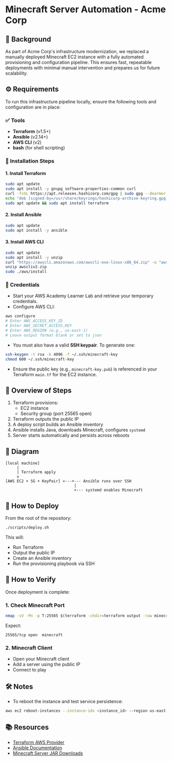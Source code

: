 # Minecraft Server Automation - Acme Corp

## 🧠 Background

As part of Acme Corp's infrastructure modernization, we replaced a manually deployed Minecraft EC2 instance with a fully automated provisioning and configuration pipeline. This ensures fast, repeatable deployments with minimal manual intervention and prepares us for future scalability.

## ⚙️ Requirements

To run this infrastructure pipeline locally, ensure the following tools and configuration are in place:

### ✅ Tools

- **Terraform** (v1.5+)
- **Ansible** (v2.14+)
- **AWS CLI** (v2)
- **bash** (for shell scripting)

### 🔧 Installation Steps

#### 1. Install Terraform

```bash
sudo apt update
sudo apt install -y gnupg software-properties-common curl
curl -fsSL https://apt.releases.hashicorp.com/gpg | sudo gpg --dearmor -o /usr/share/keyrings/hashicorp-archive-keyring.gpg
echo "deb [signed-by=/usr/share/keyrings/hashicorp-archive-keyring.gpg] https://apt.releases.hashicorp.com $(lsb_release -cs) main" | sudo tee /etc/apt/sources.list.d/hashicorp.list
sudo apt update && sudo apt install terraform
```

#### 2. Install Ansible

```bash
sudo apt update
sudo apt install -y ansible
```

#### 3. Install AWS CLI

```bash
sudo apt update
sudo apt install -y unzip
curl "https://awscli.amazonaws.com/awscli-exe-linux-x86_64.zip" -o "awscliv2.zip"
unzip awscliv2.zip
sudo ./aws/install
```

### 🔑 Credentials

- Start your AWS Academy Learner Lab and retrieve your temporary credentials.
- Configure AWS CLI:

```bash
aws configure
# Enter AWS_ACCESS_KEY_ID
# Enter AWS_SECRET_ACCESS_KEY
# Enter AWS_REGION (e.g., us-east-1)
# Leave output format blank or set to json
```

- You must also have a valid **SSH keypair**. To generate one:

```bash
ssh-keygen -t rsa -b 4096 -f ~/.ssh/minecraft-key
chmod 600 ~/.ssh/minecraft-key
```

- Ensure the public key (e.g., `minecraft-key.pub`) is referenced in your Terraform `main.tf` for the EC2 instance.

## 🧭 Overview of Steps

1. Terraform provisions:
   - EC2 instance
   - Security group (port 25565 open)
2. Terraform outputs the public IP
3. A deploy script builds an Ansible inventory
4. Ansible installs Java, downloads Minecraft, configures `systemd`
5. Server starts automatically and persists across reboots

## 🔁 Diagram

```
[local machine]
     |
     | Terraform apply
     v
[AWS EC2 + SG + KeyPair] <---+--- Ansible runs over SSH
                              |
                              +--- systemd enables Minecraft
```

## 🚀 How to Deploy

From the root of the repository:

```bash
./scripts/deploy.sh
```

This will:

- Run Terraform
- Output the public IP
- Create an Ansible inventory
- Run the provisioning playbook via SSH

## 🧪 How to Verify

Once deployment is complete:

### 1. Check Minecraft Port

```bash
nmap -sV -Pn -p T:25565 $(terraform -chdir=terraform output -raw minecraft_public_ip)
```

Expect:

```
25565/tcp open  minecraft
```

### 2. Minecraft Client

- Open your Minecraft client
- Add a server using the public IP
- Connect to play

## 🛠 Notes

- To reboot the instance and test service persistence:

```bash
aws ec2 reboot-instances --instance-ids <instance_id> --region us-east-1
```

## 📚 Resources

- [Terraform AWS Provider](https://registry.terraform.io/providers/hashicorp/aws/latest/docs)
- [Ansible Documentation](https://docs.ansible.com/)
- [Minecraft Server JAR Downloads](https://www.minecraft.net/en-us/download/server)

